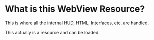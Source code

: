 # What is this WebView Resource?

This is where all the internal HUD, HTML, Interfaces, etc. are handled.

This actually is a resource and can be loaded.